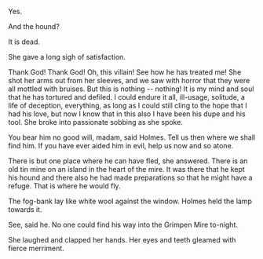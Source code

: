 Yes.

And the hound?

It is dead.

She gave a long sigh of satisfaction.

Thank God! Thank God! Oh, this villain! See how he has treated me!
She shot her arms out from her sleeves, and we saw with horror that they
were all mottled with bruises. But this is nothing -- nothing! It is my
mind and soul that he has tortured and defiled. I could endure it all,
ill-usage, solitude, a life of deception, everything, as long as I could
still cling to the hope that I had his love, but now I know that in this
also I have been his dupe and his tool. She broke into passionate
sobbing as she spoke.

You bear him no good will, madam, said Holmes. Tell us then where
we shall find him. If you have ever aided him in evil, help us now and
so atone.

There is but one place where he can have fled, she answered. There
is an old tin mine on an island in the heart of the mire. It was there
that he kept his hound and there also he had made preparations so that
he might have a refuge. That is where he would fly.

The fog-bank lay like white wool against the window. Holmes held the
lamp towards it.

See, said he. No one could find his way into the Grimpen Mire
to-night.

She laughed and clapped her hands. Her eyes and teeth gleamed with
fierce merriment.
